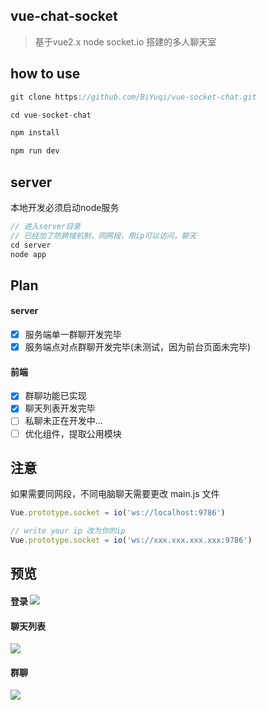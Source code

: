 ## vue-chat-socket
> 基于vue2.x node socket.io 搭建的多人聊天室

## how to use
```js
git clone https://github.com/BiYuqi/vue-socket-chat.git

cd vue-socket-chat

npm install

npm run dev
```

## server
本地开发必须启动node服务
```js
// 进入server目录
// 已经加了防跨域机制，同网段，用ip可以访问，聊天
cd server
node app
```
## Plan
#### server
- [x] 服务端单一群聊开发完毕
- [x] 服务端点对点群聊开发完毕(未测试，因为前台页面未完毕)
#### 前端
- [x] 群聊功能已实现
- [x] 聊天列表开发完毕
- [ ] 私聊未正在开发中...
- [ ] 优化组件，提取公用模块

## 注意
如果需要同网段，不同电脑聊天需要更改 main.js 文件
```js
Vue.prototype.socket = io('ws://localhost:9786')

// write your ip 改为你的ip
Vue.prototype.socket = io('ws://xxx.xxx.xxx.xxx:9786')
```

## 预览
#### 登录 ![](http://oq4hkch8e.bkt.clouddn.com/chat1.png)
#### 聊天列表
![](http://oq4hkch8e.bkt.clouddn.com/chat2.png)
#### 群聊
![](http://oq4hkch8e.bkt.clouddn.com/chat3.png)

